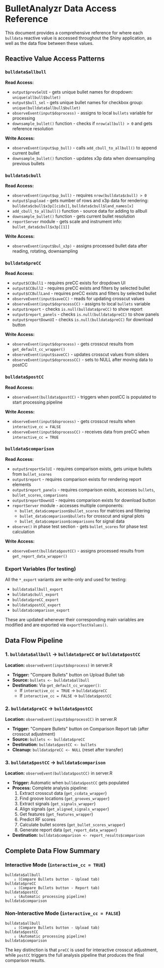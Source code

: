 # BulletAnalyzr Data Access Reference

This document provides a comprehensive reference for where each `bulldata` reactive value is accessed throughout the Shiny application, as well as the data flow between these values.

## Reactive Value Access Patterns

### `bulldata$allbull`

**Read Access:**

- `output$prevSelUI` - gets unique bullet names for dropdown: `unique(allbull$bullet)`
- `output$bull_sel` - gets unique bullet names for checkbox group: `unique(bulldata$allbull$bullet)`
- `observeEvent(input$doprocess)` - assigns to local `bullets` variable for processing
- `downsample_bullet()` function - checks if `nrow(allbull) > 0` and gets reference resolution

**Write Access:**

- `observeEvent(input$up_bull)` - calls `add_cbull_to_allbull()` to append current bullet
- `downsample_bullet()` function - updates x3p data when downsampling previous bullets

### `bulldata$cbull`

**Read Access:**

- `observeEvent(input$up_bull)` - requires `nrow(bulldata$cbull) > 0`
- `output$lpupload` - gets number of rows and x3p data for rendering: `bulldata$cbull$x3p[[cidx]]`, `bulldata$cbull$land_names[x]`
- `add_cbull_to_allbull()` function - source data for adding to allbull
- `downsample_bullet()` function - gets current bullet resolution
- `reportServer` module - gets scale and instrument info: `bullet_data$cbull$x3p[[1]]`

**Write Access:**

- `observeEvent(input$bul_x3p)` - assigns processed bullet data after reading, rotating, downsampling

### `bulldata$preCC`

**Read Access:**

- `output$CCBull1` - requires preCC exists for dropdown UI
- `output$CCBull2` - requires preCC exists and filters by selected bullet
- `output$CCBullLand` - requires preCC exists and filters by selected bullet
- `observeEvent(input$saveCC)` - reads for updating crosscut values
- `observeEvent(input$doprocessCC)` - assigns to local `bullets` variable
- `output$report` - checks `is.null(bulldata$preCC)` to show report
- `output$report_panels` - checks `is.null(bulldata$preCC)` to show panels
- `output$reportDownUI` - checks `is.null(bulldata$preCC)` for download button

**Write Access:**

- `observeEvent(input$doprocess)` - gets crosscut results from `get_default_cc_wrapper()`
- `observeEvent(input$saveCC)` - updates crosscut values from sliders
- `observeEvent(input$doprocessCC)` - sets to NULL after moving data to postCC

### `bulldata$postCC`

**Read Access:**

- `observeEvent(bulldata$postCC)` - triggers when postCC is populated to start processing pipeline

**Write Access:**

- `observeEvent(input$doprocess)` - gets crosscut results when `interactive_cc = FALSE`
- `observeEvent(input$doprocessCC)` - receives data from preCC when `interactive_cc = TRUE`

### `bulldata$comparison`

**Read Access:**

- `output$reportSelUI` - requires comparison exists, gets unique bullets from `bullet_scores`
- `output$report` - requires comparison exists for rendering report elements
- `output$report_panels` - requires comparison exists, accesses `bullets`, `bullet_scores`, `comparisons`
- `output$reportDownUI` - requires comparison exists for download button
- `reportServer` module - accesses multiple components:
  - `bullet_data$comparison$bullet_scores` for matrices and filtering
  - `bullet_data$comparison$bullets` for crosscut and signal plots
  - `bullet_data$comparison$comparisons` for signal data
- `observe()` in phase test section - gets `bullet_scores` for phase test calculation

**Write Access:**

- `observeEvent(bulldata$postCC)` - assigns processed results from `get_report_data_wrapper()`

### Export Variables (for testing)

All the `*_export` variants are write-only and used for testing:

- `bulldata$allbull_export`
- `bulldata$cbull_export` 
- `bulldata$preCC_export`
- `bulldata$postCC_export`
- `bulldata$comparison_export`

These are updated whenever their corresponding main variables are modified and are exported via `exportTestValues()`.

## Data Flow Pipeline

### 1. `bulldata$allbull` → `bulldata$preCC` or `bulldata$postCC`

**Location:** `observeEvent(input$doprocess)` in server.R

- **Trigger:** "Compare Bullets" button on Upload Bullet tab
- **Source:** `bullets <- bulldata$allbull`
- **Destination:** Via `get_default_cc_wrapper()`:
  - If `interactive_cc = TRUE` → `bulldata$preCC`
  - If `interactive_cc = FALSE` → `bulldata$postCC`

### 2. `bulldata$preCC` → `bulldata$postCC`

**Location:** `observeEvent(input$doprocessCC)` in server.R

- **Trigger:** "Compare Bullets" button on Comparison Report tab (after crosscut adjustment)
- **Source:** `bullets <- bulldata$preCC`
- **Destination:** `bulldata$postCC <- bullets`
- **Cleanup:** `bulldata$preCC <- NULL` (reset after transfer)

### 3. `bulldata$postCC` → `bulldata$comparison`

**Location:** `observeEvent(bulldata$postCC)` in server.R

- **Trigger:** Automatic when `bulldata$postCC` gets populated
- **Process:** Complete analysis pipeline:
  1. Extract crosscut data (`get_ccdata_wrapper`)
  2. Find groove locations (`get_grooves_wrapper`)
  3. Extract signals (`get_signals_wrapper`)
  4. Align signals (`get_aligned_signals_wrapper`)
  5. Get features (`get_features_wrapper`)
  6. Predict RF scores
  7. Calculate bullet scores (`get_bullet_scores_wrapper`)
  8. Generate report data (`get_report_data_wrapper`)
- **Destination:** `bulldata$comparison <- report_results$comparison`

## Complete Data Flow Summary

### Interactive Mode (`interactive_cc = TRUE`)
```
bulldata$allbull 
    ↓ (Compare Bullets button - Upload tab)
bulldata$preCC
    ↓ (Compare Bullets button - Report tab)
bulldata$postCC
    ↓ (Automatic processing pipeline)
bulldata$comparison
```

### Non-Interactive Mode (`interactive_cc = FALSE`)
```
bulldata$allbull 
    ↓ (Compare Bullets button - Upload tab)
bulldata$postCC
    ↓ (Automatic processing pipeline)
bulldata$comparison
```

The key distinction is that `preCC` is used for interactive crosscut adjustment, while `postCC` triggers the full analysis pipeline that produces the final comparison results.